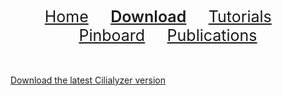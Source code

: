 <div align="center"> 
   <a href="./index.html" style="font-size:25px;font-weight:400;"       >Home</a>  &nbsp;&nbsp;&nbsp;&nbsp;&nbsp;&nbsp;&nbsp;
   <a href="./download.html" style="font-size:25px;font-weight:600;"     >Download</a>  &nbsp;&nbsp;&nbsp;&nbsp;&nbsp;&nbsp;&nbsp;
   <a href="./tutorials.html" style="font-size:25px;font-weight:400;"    >Tutorials</a> &nbsp;&nbsp;&nbsp;&nbsp;&nbsp;&nbsp;&nbsp;
   <a href="./pinboard.html" style="font-size:25px;font-weight:400;"     >Pinboard</a>  &nbsp;&nbsp;&nbsp;&nbsp;&nbsp;&nbsp;&nbsp;
   <a href="./publications.html" style="font-size:25px;font-weight:400;" >Publications</a> 
</div> 


<br />
<br />

<!-- The download link that triggers the modal -->
<a href="#" onclick="showDownloadForm()">Download the latest Cilialyzer version</a>

<!-- Modal Form HTML -->
<div id="downloadModal" style="display:none; position:fixed; top:0; left:0; width:100%; height:100%; background:rgba(0,0,0,0.5); align-items:center; justify-content:center;">
    <div style="background:#fff; padding:20px; border-radius:5px; max-width:500px; width:90%;">
        <h3>Dear colleague, we are currently gathering information about the users of our software and their specific use cases.
            Please provide us with the following details: </h3>
        <form id="downloadForm" onsubmit="submitForm(event)">
            <label for="email">Your email:</label>
            <input type="email" id="email" name="email" required style="width:100%; padding:8px; margin-top:10px;">
            <label for="name">Your name:</label>
            <input type="text" id="name" name="name" required style="width:100%; padding:8px; margin-top:10px;">
            <label for="purpose">Use case:</label>
            <textarea id="purpose" name="purpose" required style="width:100%; padding:8px; margin-top:10px;"></textarea>
            <button type="submit" style="margin-top:10px; padding:10px 20px;">Submit & Proceed</button>
        </form>
    </div>
</div>

<!-- Redirect Modal HTML -->
<div id="redirectModal" style="display:none; position:fixed; top:0; left:0; width:100%; height:100%; background:rgba(0,0,0,0.5); align-items:center; justify-content:center;">
    <div style="background:#fff; padding:20px; border-radius:5px; max-width:500px; width:90%;">
        <h3>Thank you for your submission! You can now proceed to the download page.</h3>
        <button onclick="redirectToDownload()" style="padding:10px 20px;">Go to Download</button>
    </div>
</div>

<script>
// Show the modal when the download link is clicked
function showDownloadForm() {
    const modal = document.getElementById('downloadModal');
    modal.style.display = 'flex';

    // Close modal on Escape key press
    document.addEventListener('keydown', function handleEscape(event) {
        if (event.key === 'Escape') {
            closeDownloadModal();
            document.removeEventListener('keydown', handleEscape);
        }
    });
}

// Close the modal
function closeDownloadModal() {
    document.getElementById('downloadModal').style.display = 'none';
}

// Handle form submission
function submitForm(event) {
    event.preventDefault(); // Prevent the form from refreshing the page

    // Gather form data
    const formData = new FormData(document.getElementById('downloadForm'));

    // Send the form data to Formspree
    fetch("https://formspree.io/f/mgveyeql", {
        method: "POST",
        body: formData
    }).then(response => {
        if (response.ok) {
            // Close the initial modal before showing the redirect modal
            closeDownloadModal();

            // Optionally show the redirect modal
            document.getElementById('redirectModal').style.display = 'flex';

            // Redirect immediately to the download page after form submission
            setTimeout(redirectToDownload, 2000); // Redirect after a short delay (2 seconds)

        } else {
            // On failure, redirect to the download page directly
            alert("You will be redirected to the download page.");
            redirectToDownload();
        }
    }).catch(error => {
        console.error("Error:", error);
        alert("You will be redirected to the download page.");
        redirectToDownload();
    });
}

// Redirect to the download page after the user clicks the "Go to Download" button or after a delay
function redirectToDownload() {
    window.location.href = "https://github.com/msdev87/Cilialyzer/releases/tag/Cilialyzer_v1.7.0_9f1aa61_January2025";
}
</script>





















